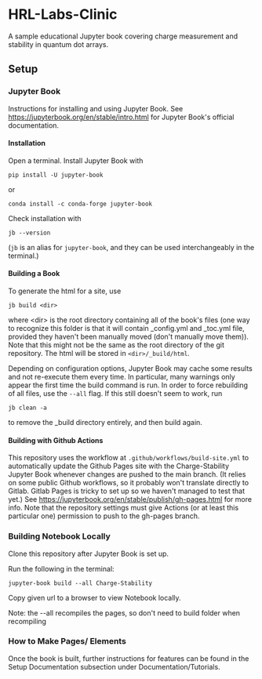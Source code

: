 # HRL-Labs-Clinic
A sample educational Jupyter book covering charge measurement and stability in quantum dot arrays.

## Setup
### Jupyter Book
Instructions for installing and using Jupyter Book. See https://jupyterbook.org/en/stable/intro.html for Jupyter Book's official documentation.
#### Installation
Open a terminal. Install Jupyter Book with 

    pip install -U jupyter-book
or

    conda install -c conda-forge jupyter-book

Check installation with

    jb --version
(```jb``` is an alias for ```jupyter-book```, and they can be used interchangeably in the terminal.)

#### Building a Book

To generate the html for a site, use

    jb build <dir>

where \<dir\> is the root directory containing all of the book's files (one way to recognize this folder is that it will contain _config.yml and _toc.yml file, provided they haven't been manually moved (don't manually move them)). Note that this might not be the same as the root directory of the git repository. The html will be stored in ```<dir>/_build/html```.

Depending on configuration options, Jupyter Book may cache some results and not re-execute them every time. In particular, many warnings only appear the first time the build command is run. In order to force rebuilding of all files, use the ```--all``` flag. If this still doesn't seem to work, run

    jb clean -a

to remove the _build directory entirely, and then build again.

#### Building with Github Actions

This repository uses the workflow at ```.github/workflows/build-site.yml``` to automatically update the Github Pages site with the Charge-Stability Jupyter Book whenever changes are pushed to the main branch. (It relies on some public Github workflows, so it probably won't translate directly to Gitlab. Gitlab Pages is tricky to set up so we haven't managed to test that yet.) See https://jupyterbook.org/en/stable/publish/gh-pages.html for more info. Note that the repository settings must give Actions (or at least this particular one) permission to push to the gh-pages branch. 


### Building Notebook Locally
Clone this repository after Jupyter Book is set up.

Run the following in the terminal:
```
jupyter-book build --all Charge-Stability
```
Copy given url to a browser to view Notebook locally.

Note: the --all recompiles the pages, so don't need to build folder when recompiling

### How to Make Pages/ Elements
Once the book is built, further instructions for features can be found in the Setup Documentation subsection under Documentation/Tutorials.